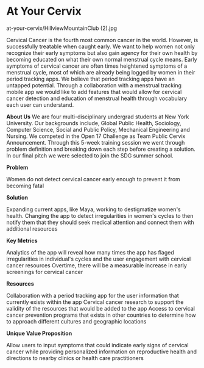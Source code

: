 # At Your Cervix
at-your-cervix/HillviewMountainClub (2).jpg

Cervical Cancer is the fourth most common cancer in the world. However, is successfully treatable when caught early. We want to help women not only recognize their early symptoms but also gain agency for their own health by becoming educated on what their own normal menstrual cycle means. Early symptoms of cervical cancer are often times heightened symptoms of a menstrual cycle, most of which are already being logged by women in their period tracking apps. We believe that period tracking apps have an untapped potential. Through a collaboration with a menstrual tracking mobile app we would like to add features that would allow for cervical cancer detection and education of menstrual health through vocabulary each user can understand. 


**About Us**
We are four multi-disciplinary undergrad students at New York University. Our backgrounds include, Global Public Health, Sociology, Computer Science, Social and Public Policy, Mechanical Engineering and Nursing. We competed in the Open 17 Challenge as Team Public Cervix Announcement. Through this 5-week training session we went through problem definition and breaking down each step before creating a solution. In our final pitch we were selected to join the SDG summer school. 


**Problem**

Women do not detect cervical cancer early enough to prevent it from becoming fatal


**Solution**

Expanding current apps, like Maya, working to destigmatize women's health.
Changing the app to detect irregularities in women's cycles to then notify them that they should seek medical attention and connect them with additional resources


**Key Metrics**

Analytics of the app will reveal how many times the app has flaged irregularities in individual's cycles and the user engagement with cervical cancer resources
Overtime, there will be a measurable increase in early screenings for cervical cancer


**Resources**

Collaboration with a period tracking app for the user information that currently exists within the app
Cervical cancer research to support the validity of the resources that would be added to the app
Access to cervical cancer prevention programs that exists in other countries to determine how to approach different cultures and geographic locations


**Unique Value Proposition**

Allow users to input symptoms that could indicate early signs of cervical cancer while providing personalized information on reproductive health and directions to nearby clinics or health care practitioners

